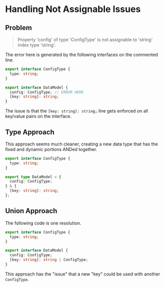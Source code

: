 # Handling Not Assignable Issues

## Problem

> Property 'config' of type 'ConfigType' is not assignable to 'string' index type 'string'.

The error here is generated by the following interfaces on the commented line.

```typescript
export interface ConfigType {
  type: string;
}

export interface DataModel {
  config: ConfigType; // ERROR HERE
  [key: string]: string;
}
```

The issue is that the `[key: string]: string;` line gets enforced on all key/value pairs on the interface.

## Type Approach

This approach seems much cleaner, creating a new data type that has the fixed and dynamic portions ANDed together.

```typescript
export interface ConfigType {
  type: string;
}

export type DataModel = {
  config: ConfigType;
} & {
  [key: string]: string;
};
```

## Union Approach

The following code is one resolution.

```typescript
export interface ConfigType {
  type: string;
}

export interface DataModel {
  config: ConfigType;
  [key: string]: string | ConfigType;
}
```

This approach has the "issue" that a new "key" could be used with another `ConfigType`.
